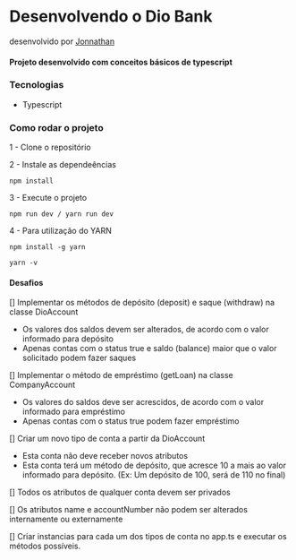 # Desenvolvendo o Dio Bank
desenvolvido por [Jonnathan](https://github.com/JhowHP)

#### Projeto desenvolvido com conceitos básicos de typescript

### Tecnologias
- Typescript

### Como rodar o projeto

1 - Clone o repositório

2 - Instale as dependeências
    
    npm install

3 - Execute o projeto

    npm run dev / yarn run dev

4 - Para utilização do YARN
    
    npm install -g yarn

    yarn -v

#### Desafios
[] Implementar os métodos de depósito (deposit) e saque (withdraw) na classe DioAccount
  - Os valores dos saldos devem ser alterados, de acordo com o valor informado para depósito
  - Apenas contas com o status true e saldo (balance) maior que o valor solicitado podem fazer saques

[] Implementar o método de empréstimo (getLoan) na classe CompanyAccount
  - Os valores do saldos deve ser acrescidos, de acordo com o valor informado para empréstimo
  - Apenas contas com o status true podem fazer empréstimo

[] Criar um novo tipo de conta a partir da DioAccount
  - Esta conta não deve receber novos atributos
  - Esta conta terá um método de depósito, que acresce 10 a mais ao valor informado para depósito. (Ex: Um depósito de 100, será de 110 no final)

[] Todos os atributos de qualquer conta devem ser privados

[] Os atributos name e accountNumber não podem ser alterados internamente ou externamente

[] Criar instancias para cada um dos tipos de conta no app.ts e executar os métodos possíveis.
